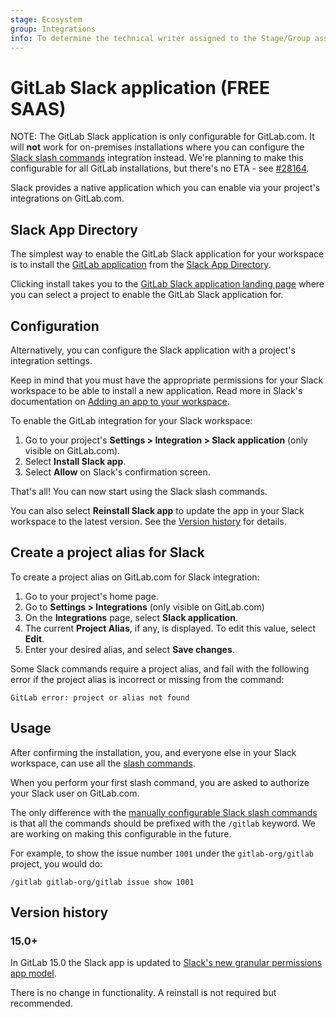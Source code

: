 ```yaml
---
stage: Ecosystem
group: Integrations
info: To determine the technical writer assigned to the Stage/Group associated with this page, see https://about.gitlab.com/handbook/engineering/ux/technical-writing/#assignments
---
```


# GitLab Slack application **(FREE SAAS)**

NOTE:
The GitLab Slack application is only configurable for GitLab.com. It will **not**
work for on-premises installations where you can configure the
[Slack slash commands](slack_slash_commands.md) integration instead. We're planning
to make this configurable for all GitLab installations, but there's
no ETA - see [#28164](https://gitlab.com/gitlab-org/gitlab/-/issues/28164).

Slack provides a native application which you can enable via your project's
integrations on GitLab.com.

## Slack App Directory

The simplest way to enable the GitLab Slack application for your workspace is to
install the [GitLab application](https://slack-platform.slack.com/apps/A676ADMV5-gitlab) from
the [Slack App Directory](https://slack.com/apps).

Clicking install takes you to the [GitLab Slack application landing page](https://gitlab.com/-/profile/slack/edit)
where you can select a project to enable the GitLab Slack application for.

## Configuration

Alternatively, you can configure the Slack application with a project's
integration settings.

Keep in mind that you must have the appropriate permissions for your Slack
workspace to be able to install a new application. Read more in Slack's
documentation on [Adding an app to your workspace](https://slack.com/help/articles/202035138-Add-apps-to-your-Slack-workspace).

To enable the GitLab integration for your Slack workspace:

1. Go to your project's **Settings > Integration > Slack application** (only
   visible on GitLab.com).
1. Select **Install Slack app**.
1. Select **Allow** on Slack's confirmation screen.

That's all! You can now start using the Slack slash commands.

You can also select **Reinstall Slack app** to update the app in your Slack workspace
to the latest version. See the [Version history](#version-history) for details.

## Create a project alias for Slack

To create a project alias on GitLab.com for Slack integration:

1. Go to your project's home page.
1. Go to **Settings > Integrations** (only visible on GitLab.com)
1. On the **Integrations** page, select **Slack application**.
1. The current **Project Alias**, if any, is displayed. To edit this value,
   select **Edit**.
1. Enter your desired alias, and select **Save changes**.

Some Slack commands require a project alias, and fail with the following error
if the project alias is incorrect or missing from the command:

```plaintext
GitLab error: project or alias not found
```

## Usage

After confirming the installation, you, and everyone else in your Slack workspace,
can use all the [slash commands](../../../integration/slash_commands.md).

When you perform your first slash command, you are asked to authorize your
Slack user on GitLab.com.

The only difference with the [manually configurable Slack slash commands](slack_slash_commands.md)
is that all the commands should be prefixed with the `/gitlab` keyword.
We are working on making this configurable in the future.

For example, to show the issue number `1001` under the `gitlab-org/gitlab`
project, you would do:

```plaintext
/gitlab gitlab-org/gitlab issue show 1001
```

## Version history

### 15.0+

In GitLab 15.0 the Slack app is updated to [Slack's new granular permissions app model](https://medium.com/slack-developer-blog/more-precision-less-restrictions-a3550006f9c3).

There is no change in functionality. A reinstall is not required but recommended.
